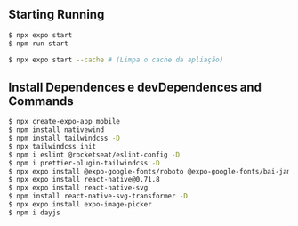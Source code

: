 ## Starting Running
```bash
$ npx expo start
$ npm run start

$ npx expo start --cache # (Limpa o cache da apliação)
```

## Install Dependences e devDependences and Commands
```bash
$ npx create-expo-app mobile
$ npm install nativewind
$ npm install tailwindcss -D
$ npx tailwindcss init
$ npm i eslint @rocketseat/eslint-config -D
$ npm i prettier-plugin-tailwindcss -D
$ npx expo install @expo-google-fonts/roboto @expo-google-fonts/bai-jamjuree expo-font
$ npx expo install react-native@0.71.8
$ npx expo install react-native-svg
$ npm install react-native-svg-transformer -D
$ npx expo install expo-image-picker
$ npm i dayjs
```